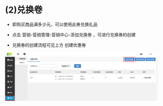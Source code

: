 # (2)兑换卷

*   即购买商品满多少元，可以使用此券兑换礼品

*   点击 营销-营销管理-营销中心-添加兑换券 ，可进行兑换券的创建

*   兑换券的创建流程可见上方 创建优惠券

![](images/screenshot_1554802297169.jpg)

